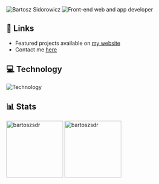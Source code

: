 <img src="https://readme-typing-svg.demolab.com?font=Fira+Code&duration=1&pause=1000&color=54AEFF&vCenter=true&repeat=false&width=220&height=30&lines=Bartosz+Sidorowicz" alt="Bartosz Sidorowicz" />
<img src="https://readme-typing-svg.demolab.com?font=Fira+Code&pause=1000&color=54AEFF&vCenter=true&width=560&height=30&lines=Front-end+web+and+app+developer;Performance%2C+Accesibility%2C+Best+Code+Practices;Always+learning+new+things" alt="Front-end web and app developer" />

## 🔗 Links
- Featured projects available on [my website](https://codecave.pl/)
- Contact me [here](https://codecave.pl/)

## 💻 Technology
![Technology](https://skillicons.dev/icons?i=react,js,html,css,sass,styledcomponents,vite,astro,git,bash,vscode,xd)

## 📊 Stats
<div>
<img  height="150px" src="https://github-readme-stats.vercel.app/api/top-langs?username=bartoszsdr&show_icons=true&locale=en&layout=compact&theme=github_dark" alt="bartoszsdr" /> 
<img height="150px" src="https://github-readme-stats.vercel.app/api?username=bartoszsdr&show_icons=true&locale=en&theme=github_dark" alt="bartoszsdr" />
</div>




